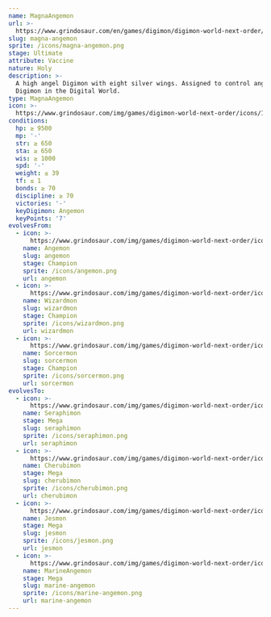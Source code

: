 ```yaml
---
name: MagnaAngemon
url: >-
  https://www.grindosaur.com/en/games/digimon/digimon-world-next-order/digimon/115-magna-angemon
slug: magna-angemon
sprite: /icons/magna-angemon.png
stage: Ultimate
attribute: Vaccine
nature: Holy
description: >-
  A high angel Digimon with eight silver wings. Assigned to control angel
  Digimon in the Digital World.
type: MagnaAngemon
icon: >-
  https://www.grindosaur.com/img/games/digimon-world-next-order/icons/115-magnaangemon-icon.png
conditions:
  hp: ≥ 9500
  mp: '-'
  str: ≥ 650
  sta: ≥ 650
  wis: ≥ 1000
  spd: '-'
  weight: ≤ 39
  tf: ≤ 1
  bonds: ≥ 70
  discipline: ≥ 70
  victories: '-'
  keyDigimon: Angemon
  keyPoints: '7'
evolvesFrom:
  - icon: >-
      https://www.grindosaur.com/img/games/digimon-world-next-order/icons/62-angemon-icon-small.png
    name: Angemon
    slug: angemon
    stage: Champion
    sprite: /icons/angemon.png
    url: angemon
  - icon: >-
      https://www.grindosaur.com/img/games/digimon-world-next-order/icons/74-wizardmon-icon-small.png
    name: Wizardmon
    slug: wizardmon
    stage: Champion
    sprite: /icons/wizardmon.png
    url: wizardmon
  - icon: >-
      https://www.grindosaur.com/img/games/digimon-world-next-order/icons/105-sorcermon-icon-small.png
    name: Sorcermon
    slug: sorcermon
    stage: Champion
    sprite: /icons/sorcermon.png
    url: sorcermon
evolvesTo:
  - icon: >-
      https://www.grindosaur.com/img/games/digimon-world-next-order/icons/161-seraphimon-icon-small.png
    name: Seraphimon
    stage: Mega
    slug: seraphimon
    sprite: /icons/seraphimon.png
    url: seraphimon
  - icon: >-
      https://www.grindosaur.com/img/games/digimon-world-next-order/icons/170-cherubimon-icon-small.png
    name: Cherubimon
    stage: Mega
    slug: cherubimon
    sprite: /icons/cherubimon.png
    url: cherubimon
  - icon: >-
      https://www.grindosaur.com/img/games/digimon-world-next-order/icons/211-jesmon-icon-small.png
    name: Jesmon
    stage: Mega
    slug: jesmon
    sprite: /icons/jesmon.png
    url: jesmon
  - icon: >-
      https://www.grindosaur.com/img/games/digimon-world-next-order/icons/166-marineangemon-icon-small.png
    name: MarineAngemon
    stage: Mega
    slug: marine-angemon
    sprite: /icons/marine-angemon.png
    url: marine-angemon
---
```


